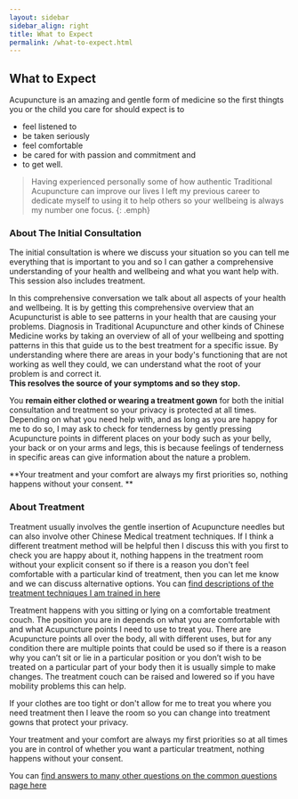 ```yaml
---
layout: sidebar
sidebar_align: right
title: What to Expect
permalink: /what-to-expect.html
---
```

## What to Expect
Acupuncture is an amazing and gentle form of medicine so the first thingts you or the child you care for should expect is to
  * feel listened to
  * be taken seriously
  * feel comfortable
  * be cared for with passion and commitment and 
  * to get well.

> Having experienced personally some of how authentic Traditional Acupuncture can improve our lives I left my previous career to dedicate myself to using it to help others so your wellbeing is always my number one focus.
{: .emph}

### About The Initial Consultation
The initial consultation is where we discuss your situation so you can tell me everything that is important to you and so I can gather a comprehensive understanding of your health and wellbeing and what you want help with. This session also includes treatment.

In this comprehensive conversation we talk about all aspects of your health and wellbeing. It is by getting this comprehensive overview that an Acupuncturist is able to see patterns in your health that are causing your problems. Diagnosis in Traditional Acupuncture and other kinds of Chinese Medicine works by taking an overview of all of your wellbeing and spotting patterns in this that guide us to the best treatment for a specific issue. By understanding where there are areas in your body's functioning that are not working as well they could, we can understand what the root of your problem is and correct it.  
**This resolves the source of your symptoms and so they stop.**

You **remain either clothed or wearing a treatment gown** for both the initial consultation and treatment so your privacy is protected at all times. Depending on what you need help with, and as long as you are happy for me to do so, I may ask to check for tenderness by gently pressing Acupuncture points in different places on your body such as your belly, your back or on your arms and legs, this is because feelings of tenderness in specific areas can give information about the nature a problem. 

**Your treatment and your comfort are always my first priorities so, nothing happens without your consent. **

### About Treatment

Treatment usually involves the gentle insertion of Acupuncture needles but can also involve other Chinese Medical treatment techniques. If I think a different treatment method will be helpful then I discuss this with you first to check you are happy about it, nothing happens in the treatment room without your explicit consent so if there is a reason you don't feel comfortable with a particular kind of treatment, then you can let me know and we can discuss alternative options.
You can [find descriptions of the treatment techniques I am trained in here](/about-acupuncture/treatment-methods.html)

Treatment happens with you sitting or lying on a comfortable treatment couch. The position you are in depends on what you are comfortable with and what Acupuncture points I need to use to treat you. There are Acupuncture points all over the body, all with different uses, but for any condition there are multiple points that could be used so if there is a reason why you can’t sit or lie in a particular position or you don’t wish to be treated on a particular part of your body then it is usually simple to make changes.  The treatment couch can be raised and lowered so if you have mobility problems this can help.

If your clothes are too tight or don't allow for me to treat you where you need treatment then I leave the room  so you can change into treatment gowns that protect your privacy.

Your treatment and your comfort are always my first priorities so at all times you are in control of whether you want a particular treatment, nothing happens without your consent. 


You can [find answers to many other questions on the common questions page here](/common-questions.html)
